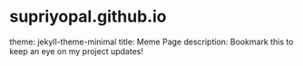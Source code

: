 # supriyopal.github.io
theme: jekyll-theme-minimal
title: Meme Page
description: Bookmark this to keep an eye on my project updates!
